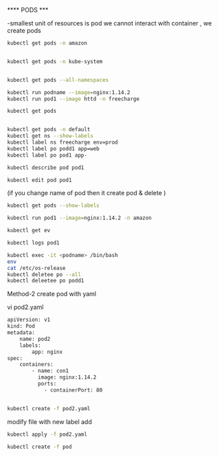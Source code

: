 ****  PODS  ***

-smallest unit of resources is pod we cannot interact with container , we create pods

 ```bash 
kubectl get pods -n amazon 
```
```bash

kubectl get pods -n kube-system
```
```bash

kubectl get pods --all-namespaces
```
```bash
kubectl run podname --image=nginx:1.14.2
kubectl run pod1 --image httd -n freecharge

```
```bash
kubectl get pods
```
```bash

kubectl get pods -n default
kubectl get ns --show-labels
kubectl label ns freecharge env=prod
kubectl label po podd1 app=web
kubectl label po pod1 app-

```
```bash
kubectl describe pod pod1
```
```bash
kubectl edit pod pod1
```
(if you change name of pod then it create pod & delete )
```bash
kubectl get pods --show-labels
```
```bash
kubectl run pod1 --image=nginx:1.14.2 -n amazon 
```
```bash
kubectl get ev 
```
```bash
kubectl logs pod1
```
```bash
kubectl exec -it <podname> /bin/bash
env 
cat /etc/os-release
kubectl deletee po --all
kubectl deleetee po podd1


```

Method-2   create pod with yaml 

vi  pod2.yaml
```bash
apiVersion: v1
kind: Pod
metadata:
	name: pod2
	labels:
		app: nginx
spec:
	containers:
		- name: con1
		  image: nginx:1.14.2
		  ports: 
			- containerPort: 80

```
```bash

kubectl create -f pod2.yaml
```
modify file with new label add

```bash
kubectl apply -f pod2.yaml

kubectl create -f pod
```

